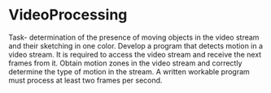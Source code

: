 # VideoProcessing
Task- determination of the presence of moving objects in the video stream and their sketching in one color.
Develop a program that detects motion in a video stream. It is required to access the video stream and receive the next frames from it. Obtain motion zones in the video stream and correctly determine the type of motion in the stream. A written workable program must process at least two frames per second. 
